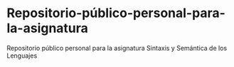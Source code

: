 # Repositorio-público-personal-para-la-asignatura
Repositorio público personal para la asignatura Sintaxis y Semántica de los Lenguajes 
